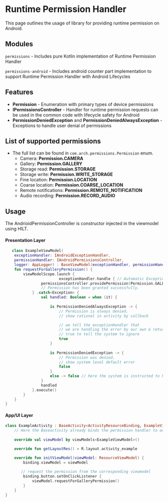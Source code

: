 # Runtime Permission Handler

This page outlines the usage of library for providing runtime permission on Android.



## Modules

`permissions` - Includes pure Kotlin implementation of Runtime Permission Handler

`permissions-android` - Includes android counter part implementation to support Runtime Permission Handler with Android Lifecycles



## Features

- **Permission** - Enumeration with primary types of device permissions
- **IPermissionsController** - Handler for runtime permission requests can be used in the common code with lifecycle safety for Android
- **PermissionDeniedException** and **PermissionDeniedAlwaysException** - Exceptions to handle user denial of permissions



## List of supported permissions

- The full list can be found in `com.arch.permissions.Permission` enum.
  - Camera: **Permission.CAMERA**
  - Gallery: **Permission.GALLERY**
  - Storage read: **Permission.STORAGE**
  - Storage write: **Permission.WRITE_STORAGE**
  - Fine location: **Permission.LOCATION**
  - Coarse location: **Permission.COARSE_LOCATION**
  - Remote notifications: **Permission.REMOTE_NOTIFICATION**
  - Audio recording: **Permission.RECORD_AUDIO**



## Usage

The AndrioidPermissionController is constructor injected in the viewmodel using HILT.

#### Presentation Layer

```kotlin
   class ExampleViewModel(
    exceptionHandler: IAndroidExceptionHandler,
    permissionHandler: IAndroidPermissionsController,
    logger: AppLogger) : BaseViewModel(exceptionHandler, permissionHandler, logger) {
    fun requestForGalleryPermission() {
        viewModelScope.launch {
						exceptionHandler.handle { // Automatic Exception Handler
                permissionsController.providePermission(Permission.GALLERY)
                // Permission has been granted successfully.
            } .catch<Exception> {
                val handled: Boolean = when (it) {
                    
                    is PermissionDeniedAlwaysException -> { 
                        // Permission is always denied.
                        // show rational in activity by callback

                        // we tell the exceptionHandler that
                        // we are handling the error by our own & return
                        // true to tell the system to ignore
                        true
                    }
                    
                    is PermissionDeniedException -> {
                      	// Permission was denied.
                      	// show system level default error
                        false
                    }
                    else -> false // here the system is instructed to handle the error
                }
                handled
            }.execute()
        }
    }
}  
```



#### App/UI Layer                   

```kotlin
class ExampleActivity : BaseActivity<ActivityResourceBinding, ExampleViewModel>() {
  	// Here the Baseactivity already binds the permission handler to activity lifecycle.
  
    override val viewModel by viewModels<ExampleViewModel>()

    override fun getLayoutRes() = R.layout.activity_example

    override fun initViewModel(viewModel: ResourceViewModel) {
        binding.viewModel = viewModel
        
       // request the permission from the corresponding viewmodel
        binding.button.setOnClickListener {
            viewModel.requestForGalleryPermission()
        }
    }          
}
```
